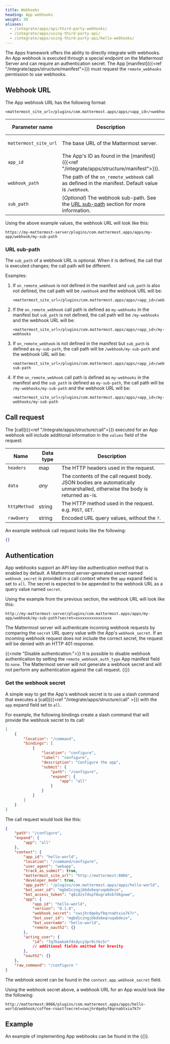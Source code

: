 ```yaml
---
title: Webhooks
heading: App webhooks
weight: 30
aliases:
  - /integrate/apps/api/third-party-webhooks/
  - /integrate/apps/using-third-party-api/
  - /integrate/apps/using-third-party-api/hello-webhooks/
---
```

The Apps framework offers the ability to directly integrate with webhooks. An App webhook is executed through a special endpoint on the Mattermost Server and can require an authentication secret.
The App [manifest]({{<ref "/integrate/apps/structure/manifest">}}) must request the `remote_webhooks` permission to use webhooks.

## Webhook URL

The App webhook URL has the following format:

```
<mattermost_site_url>/plugins/com.mattermost.apps/apps/<app_id>/<webhook_path>/<sub_path>
```

| Parameter name        | Description                                                                                            | Example value                   |
|-----------------------|--------------------------------------------------------------------------------------------------------|---------------------------------|
| `mattermost_site_url` | The base URL of the Mattermost server.                                                                 | `https://my-mattermost-server/` |
| `app_id`              | The App's ID as found in the [manifest]({{<ref "/integrate/apps/structure/manifest">}}).               | `my-app`                        |
| `webhook_path`        | The path of the `on_remote_webhook` call as defined in the manifest. Default value is `/webhook`.      | `/webhook`                      |
| `sub_path`            | (_Optional_) The webhook sub-path. See the [URL sub-path](#url-sub-path) section for more information. | `my-sub-path`                   |

Using the above example values, the webhook URL will look like this:

`https://my-mattermost-server/plugins/com.mattermost.apps/apps/my-app/webhook/my-sub-path`

### URL sub-path

The `sub_path` of a webhook URL is optional. When it is defined, the call that is executed changes; the call path will be different.

Examples:

1. If `on_remote_webhook` is not defined in the manifest and `sub_path` is also not defined, the call path will be `/webhook` and the webhook URL will be:

   ```
   <mattermost_site_url>/plugins/com.mattermost.apps/apps/<app_id>/webhook
   ```

2. If the `on_remote_webhook` call path is defined as `my-webhooks` in the manifest but `sub_path` is not defined, the call path will be `/my-webhooks` and the webhook URL will be:

   ```
   <mattermost_site_url>/plugins/com.mattermost.apps/apps/<app_id>/my-webhooks
   ```

3. If `on_remote_webhook` is not defined in the manifest but `sub_path` is defined as `my-sub-path`, the call path will be `/webhook/my-sub-path` and the webhook URL will be:

   ```
   <mattermost_site_url>/plugins/com.mattermost.apps/apps/<app_id>/webhook/my-sub-path
   ```

4. If the `on_remote_webhook` call path is defined as `my-webhooks` in the manifest and the `sub_path` is defined as `my-sub-path`, the call path will be `/my-webhooks/my-sub-path` and the webhook URL will be:

   ```
   <mattermost_site_url>/plugins/com.mattermost.apps/apps/<app_id>/my-webhooks/my-sub-path
   ```

## Call request

The [call]({{<ref "/integrate/apps/structure/call">}}) executed for an App webhook will include additional information in the `values` field of the request:

| Name         | Data type | Description                                                                                                                  |
|--------------|-----------|------------------------------------------------------------------------------------------------------------------------------|
| `headers`    | map       | The HTTP headers used in the request.                                                                                        |
| `data`       | _any_     | The contents of the call request body.<br/>JSON bodies are automatically unmarshalled, otherwise the body is returned as-is. |
| `httpMethod` | string    | The HTTP method used in the request. e.g. `POST`, `GET`.                                                                     |
| `rawQuery`   | string    | Encoded URL query values, without the `?`.                                                                                   |

An example webhook call request looks like the following:

```json
{}
```

## Authentication

App webhooks support an API key-like authentication method that is enabled by default. A Mattermost server-generated secret named `webhook_secret` is provided in a call context where the `app` expand field is set to `all`.
The secret is expected to be appended to the webhook URL as a query value named `secret`.

Using the example from the previous section, the webhook URL will look like this:

`http://my-mattermost-server/plugins/com.mattermost.apps/apps/my-app/webhook/my-sub-path?secret=xxxxxxxxxxxxxxxx`

The Mattermost server will authenticate incoming webhook requests by comparing the `secret` URL query value with the App's `webhook_secret`.
If an incoming webhook request does not include the correct secret, the request will be denied with an HTTP 401 response.

{{<note "Disable authentication:">}}
It is possible to disable webhook authentication by setting the `remote_webhook_auth_type` App manifest field to `none`.
The Mattermost server will not generate a webhook secret and will not perform any authentication against the call request.
{{</note>}}

### Get the webhook secret

A simple way to get the App's webhook secret is to use a slash command that executes a [call]({{<ref "/integrate/apps/structure/call" >}}) with the `app` expand field set to `all`.

For example, the following bindings create a slash command that will provide the webhook secret to its call:

```json
[
    {
        "location": "/command",
        "bindings": [
            {
                "location": "configure",
                "label": "configure",
                "description": "Configure the app",
                "submit": {
                    "path": "/configure",
                    "expand": {
                        "app": "all"
                    }
                }
            }
        ]
    }
]
```

The call request would look like this:

```json
{
    "path": "/configure",
    "expand": {
        "app": "all"
    },
    "context": {
        "app_id": "hello-world",
        "location": "/command/configure",
        "user_agent": "webapp",
        "track_as_submit": true,
        "mattermost_site_url": "http://mattermost:8066",
        "developer_mode": true,
        "app_path": "/plugins/com.mattermost.apps/apps/hello-world",
        "bot_user_id": "mgbd1czngjbbdx6eqruqabdeie",
        "bot_access_token": "q8idzs7dspf8ugra9sb7dkgxwe",
        "app": {
            "app_id": "hello-world",
            "version": "0.1.0",
            "webhook_secret": "cwsjhrdqebyf8qrnabtxio7k7r",
            "bot_user_id": "mgbd1czngjbbdx6eqruqabdeie",
            "bot_username": "hello-world",
            "remote_oauth2": {}
        },
        "acting_user": {
            "id": "7q7kaakokfdsdycy3pr9ctkc5r"
            // additional fields omitted for brevity
        },
        "oauth2": {}
    },
    "raw_command": "/configure "
}
```

The webhook secret can be found in the `context.app.webhook_secret` field.

Using the webhook secret above, a webhook URL for an App would look like the following:

`http://mattermost:8066/plugins/com.mattermost.apps/apps/hello-world/webhook/coffee-roast?secret=cwsjhrdqebyf8qrnabtxio7k7r`

## Example

An example of implementing App webhooks can be found in the {{<newtabref title="Mattermost apps examples repo" href="https://github.com/mattermost/mattermost-app-examples/tree/master/golang/webhooks">}}.
